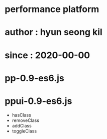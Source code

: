# performance platform
# author : hyun seong kil
# since : 2020-00-00

# pp-0.9-es6.js

# ppui-0.9-es6.js
  * hasClass
  * removeClass
  * addClass
  * toggleClass
